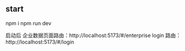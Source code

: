## start

npm i
npm run dev

启动后
企业数据页面路由：http://localhost:5173/#/enterprise
login 路由： http://localhost:5173/#/login
